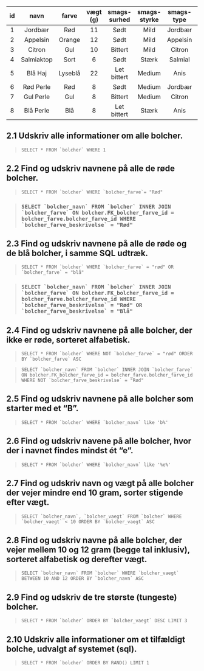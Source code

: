 id | navn | farve | vægt (g) | smags-surhed | smags-styrke | smags-type | råvarepris (øre)
:---: | :---: | :---: | :---: | :---: | :---: | :---: | :---: 
1 | Jordbær | Rød | 11 | Sødt | Mild | Jordbær | 16
2 | Appelsin | Orange | 12 | Sødt | Mild | Appelsin | 13
3 | Citron | Gul | 10 | Bittert | Mild | Citron | 14
4 | Salmiaktop | Sort | 6 | Sødt | Stærk | Salmial | 12
5 | Blå Haj	 | Lyseblå | 22 | Let bittert | Medium | Anis | 19
6 | Rød Perle | Rød | 8 | Sødt | Medium | Jordbær | 9
7 | Gul Perle | Gul | 8 | Bittert | Medium | Citron | 10
8 | Blå Perle | Blå | 8 | Let bittert | Stærk | Anis | 11


## 2.1 Udskriv alle informationer om alle bolcher.

> ``SELECT * FROM `bolcher` WHERE 1``

## 2.2 Find og udskriv navnene på alle de røde bolcher.

> ``SELECT * FROM `bolcher` WHERE `bolcher_farve`= "Rød"``

> ###  `` SELECT `bolcher_navn` FROM `bolcher` INNER JOIN `bolcher_farve` ON bolcher.FK_bolcher_farve_id = bolcher_farve.bolcher_farve_id WHERE `bolcher_farve_beskrivelse` = "Rød" ``

## 2.3 Find og udskriv navnene på alle de røde og de blå bolcher, i samme SQL udtræk.

> ``SELECT * FROM `bolcher` WHERE `bolcher_farve` = "rød" OR `bolcher_farve` = "blå"``

> ###  `` SELECT `bolcher_navn` FROM `bolcher` INNER JOIN `bolcher_farve` ON bolcher.FK_bolcher_farve_id = bolcher_farve.bolcher_farve_id WHERE `bolcher_farve_beskrivelse` = "Rød" OR `bolcher_farve_beskrivelse` = "Blå" ``

## 2.4 Find og udskriv navnene på alle bolcher, der ikke er røde, sorteret alfabetisk. 

> ``SELECT * FROM `bolcher` WHERE NOT `bolcher_farve` = "rød" ORDER BY `bolcher_farve` ASC``

> `` SELECT `bolcher_navn` FROM `bolcher` INNER JOIN `bolcher_farve` ON bolcher.FK_bolcher_farve_id = bolcher_farve.bolcher_farve_id WHERE NOT `bolcher_farve_beskrivelse` = "Rød" ``

## 2.5 Find og udskriv navnene på alle bolcher som starter med et “B”.

> ``SELECT * FROM `bolcher` WHERE `bolcher_navn` like 'b%'``

## 2.6 Find og udskriv navene på alle bolcher, hvor der i navnet findes mindst ét “e”.

> ``SELECT * FROM `bolcher` WHERE `bolcher_navn` like '%e%'``

## 2.7 Find og udskriv navn og vægt på alle bolcher der vejer mindre end 10 gram, sorter stigende efter vægt.

> ``SELECT `bolcher_navn`, `bolcher_vaegt` FROM `bolcher` WHERE `bolcher_vaegt` < 10 ORDER BY `bolcher_vaegt` ASC``

## 2.8 Find og udskriv navne på alle bolcher, der vejer mellem 10 og 12 gram (begge tal inklusiv), sorteret alfabetisk og derefter vægt.

> ``SELECT `bolcher_navn` FROM `bolcher` WHERE `bolcher_vaegt` BETWEEN 10 AND 12 ORDER BY `bolcher_navn` ASC``

## 2.9 Find og udskriv de tre største (tungeste) bolcher.

> ``SELECT * FROM `bolcher` ORDER BY `bolcher_vaegt` DESC LIMIT 3``

## 2.10 Udskriv alle informationer om et tilfældigt bolche, udvalgt af systemet (sql).

> ``SELECT * FROM `bolcher` ORDER BY RAND() LIMIT 1``